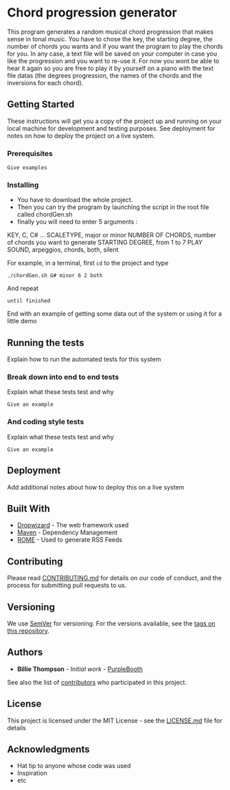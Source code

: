 # Chord progression generator

This program generates a random musical chord progression that makes sense in tonal music. You have to chose the key, the starting degree, the number of chords you wants and if you want the program to play the chords for you. In any case, a text file will be saved on your computer in case you like the progression and you want to re-use it. For now you wont be able to hear it again so you are free to play it by yourself on a piano with the text file datas (the degrees progression, the names of the chords and the inversions for each chord).

## Getting Started

These instructions will get you a copy of the project up and running on your local machine for development and testing purposes. See deployment for notes on how to deploy the project on a live system.

### Prerequisites


```
Give examples
```

### Installing

- You have to download the whole project.
- Then you can try the program by launching the script in the root file called chordGen.sh
- finally you will need to enter 5 arguments :

KEY,                   C, C# ...
SCALETYPE,             major or minor
NUMBER OF CHORDS,      number of chords you want to generate
STARTING DEGREE,       from 1 to 7
PLAY SOUND,            arpeggios, chords, both, silent


For example, in a terminal, first ``cd`` to the project and type

```
./chordGen.sh G# minor 6 2 both
```

And repeat

```
until finished
```

End with an example of getting some data out of the system or using it for a little demo

## Running the tests

Explain how to run the automated tests for this system

### Break down into end to end tests

Explain what these tests test and why

```
Give an example
```

### And coding style tests

Explain what these tests test and why

```
Give an example
```

## Deployment

Add additional notes about how to deploy this on a live system

## Built With

* [Dropwizard](http://www.dropwizard.io/1.0.2/docs/) - The web framework used
* [Maven](https://maven.apache.org/) - Dependency Management
* [ROME](https://rometools.github.io/rome/) - Used to generate RSS Feeds

## Contributing

Please read [CONTRIBUTING.md](https://gist.github.com/PurpleBooth/b24679402957c63ec426) for details on our code of conduct, and the process for submitting pull requests to us.

## Versioning

We use [SemVer](http://semver.org/) for versioning. For the versions available, see the [tags on this repository](https://github.com/your/project/tags). 

## Authors

* **Billie Thompson** - *Initial work* - [PurpleBooth](https://github.com/PurpleBooth)

See also the list of [contributors](https://github.com/your/project/contributors) who participated in this project.

## License

This project is licensed under the MIT License - see the [LICENSE.md](LICENSE.md) file for details

## Acknowledgments

* Hat tip to anyone whose code was used
* Inspiration
* etc
